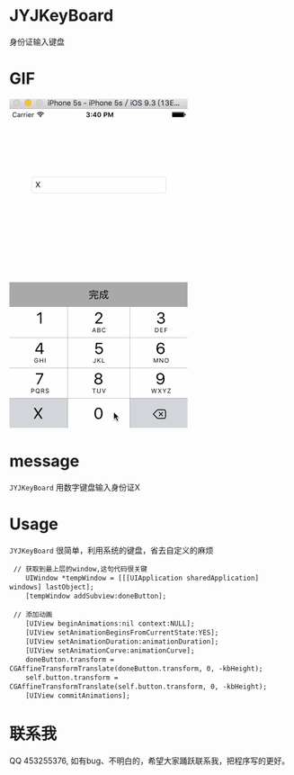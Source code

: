 # JYJKeyBoard
身份证输入键盘

# GIF
![JYJKeyBoard](GIF/JYJKeyBoard.gif "JYJKeyBoard")

# message
 `JYJKeyBoard` 用数字键盘输入身份证X

# Usage
 `JYJKeyBoard` 很简单，利用系统的键盘，省去自定义的麻烦

```
 // 获取到最上层的window,这句代码很关键
    UIWindow *tempWindow = [[[UIApplication sharedApplication] windows] lastObject];
    [tempWindow addSubview:doneButton];

 // 添加动画
    [UIView beginAnimations:nil context:NULL];
    [UIView setAnimationBeginsFromCurrentState:YES];
    [UIView setAnimationDuration:animationDuration];
    [UIView setAnimationCurve:animationCurve];
    doneButton.transform = CGAffineTransformTranslate(doneButton.transform, 0, -kbHeight);
    self.button.transform = CGAffineTransformTranslate(self.button.transform, 0, -kbHeight);
    [UIView commitAnimations];

```

# 联系我
 QQ 453255376, 如有bug、不明白的，希望大家踊跃联系我，把程序写的更好。
 
